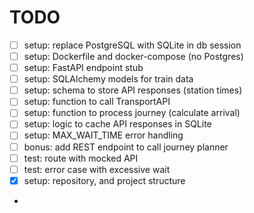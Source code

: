 # TODO

- [ ] setup: replace PostgreSQL with SQLite in db session
- [ ] setup: Dockerfile and docker-compose (no Postgres)
- [ ] setup: FastAPI endpoint stub
- [ ] setup: SQLAlchemy models for train data
- [ ] setup: schema to store API responses (station times)
- [ ] setup: function to call TransportAPI
- [ ] setup: function to process journey (calculate arrival)
- [ ] setup: logic to cache API responses in SQLite
- [ ] setup: MAX_WAIT_TIME error handling
- [ ] bonus: add REST endpoint to call journey planner
- [ ] test: route with mocked API
- [ ] test: error case with excessive wait
- [x] setup: repository, and project structure

-
